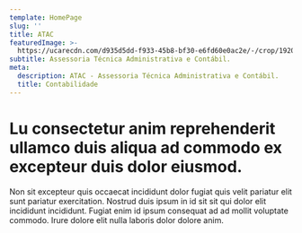 ```yaml
---
template: HomePage
slug: ''
title: ATAC
featuredImage: >-
  https://ucarecdn.com/d935d5dd-f933-45b8-bf30-e6fd60e0ac2e/-/crop/1920x967/0,152/-/preview/
subtitle: Assessoria Técnica Administrativa e Contábil.
meta:
  description: ATAC - Assessoria Técnica Administrativa e Contábil.
  title: Contabilidade
---
```



# Lu consectetur anim reprehenderit ullamco duis aliqua ad commodo ex excepteur duis dolor eiusmod.

Non sit excepteur quis occaecat incididunt dolor fugiat quis velit pariatur elit sunt pariatur exercitation. Nostrud duis ipsum in id sit sit qui dolor elit incididunt incididunt. Fugiat enim id ipsum consequat ad ad mollit voluptate commodo. Irure dolore elit nulla laboris dolor dolore anim.

